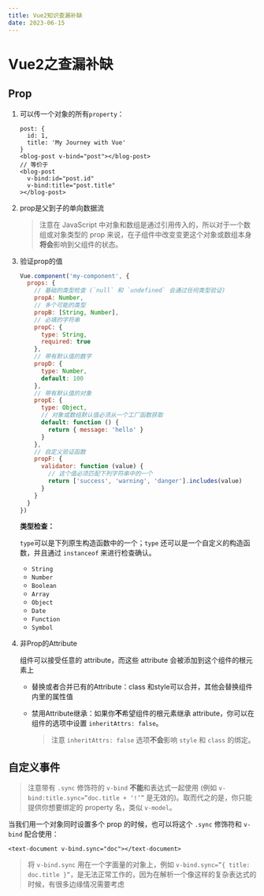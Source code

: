 ```yaml
---
title: Vue2知识查漏补缺
date: 2023-06-15
---
```




# Vue2之查漏补缺

## Prop

1. 可以传一个对象的所有`property`：

    ```vue
    post: {
      id: 1,
      title: 'My Journey with Vue'
    }
    <blog-post v-bind="post"></blog-post>
    // 等价于
    <blog-post
      v-bind:id="post.id"
      v-bind:title="post.title"
    ></blog-post>
    ```

    

2. prop是父到子的单向数据流

    > 注意在 JavaScript 中对象和数组是通过引用传入的，所以对于一个数组或对象类型的 prop 来说，在子组件中改变变更这个对象或数组本身**将会**影响到父组件的状态。

3. 验证prop的值

    ```js
    Vue.component('my-component', {
      props: {
        // 基础的类型检查 (`null` 和 `undefined` 会通过任何类型验证)
        propA: Number,
        // 多个可能的类型
        propB: [String, Number],
        // 必填的字符串
        propC: {
          type: String,
          required: true
        },
        // 带有默认值的数字
        propD: {
          type: Number,
          default: 100
        },
        // 带有默认值的对象
        propE: {
          type: Object,
          // 对象或数组默认值必须从一个工厂函数获取
          default: function () {
            return { message: 'hello' }
          }
        },
        // 自定义验证函数
        propF: {
          validator: function (value) {
            // 这个值必须匹配下列字符串中的一个
            return ['success', 'warning', 'danger'].includes(value)
          }
        }
      }
    })
    ```

    **类型检查：**

    `type`可以是下列原生构造函数中的一个；`type` 还可以是一个自定义的构造函数，并且通过 `instanceof` 来进行检查确认。

    - `String`
    - `Number`
    - `Boolean`
    - `Array`
    - `Object`
    - `Date`
    - `Function`
    - `Symbol`

4. 非Prop的Attribute

    组件可以接受任意的 attribute，而这些 attribute 会被添加到这个组件的根元素上

    - 替换或者合并已有的Attribute：class 和style可以合并，其他会替换组件内里的属性值

    - 禁用Attribute继承：如果你**不**希望组件的根元素继承 attribute，你可以在组件的选项中设置 `inheritAttrs: false`。

        > 注意 `inheritAttrs: false` 选项**不会**影响 `style` 和 `class` 的绑定。

## 自定义事件

> 注意带有 `.sync` 修饰符的 `v-bind` **不能**和表达式一起使用 (例如 `v-bind:title.sync=”doc.title + ‘!’”` 是无效的)。取而代之的是，你只能提供你想要绑定的 property 名，类似 `v-model`。

当我们用一个对象同时设置多个 prop 的时候，也可以将这个 `.sync` 修饰符和 `v-bind` 配合使用：

```vue
<text-document v-bind.sync="doc"></text-document>
```



> 将 `v-bind.sync` 用在一个字面量的对象上，例如 `v-bind.sync=”{ title: doc.title }”`，是无法正常工作的，因为在解析一个像这样的复杂表达式的时候，有很多边缘情况需要考虑


